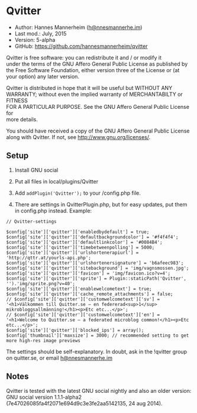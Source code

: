 Qvitter
==========================================

* Author:    Hannes Mannerheim (<h@nnesmannerhe.im>)
* Last mod.: July, 2015
* Version:   5-alpha
* GitHub:    <https://github.com/hannesmannerheim/qvitter>

Qvitter is free  software:  you can  redistribute it  and / or  modify it  
under the  terms of the GNU Affero General Public License as published by  
the Free Software Foundation,  either version three of the License or (at  
your option) any later version.

Qvitter is distributed  in hope that  it will be  useful but  WITHOUT ANY  
WARRANTY;  without even the implied warranty of MERCHANTABILTY or FITNESS  
FOR A PARTICULAR PURPOSE.  See the  GNU Affero General Public License for  
more details.

You should have received a copy of the  GNU Affero General Public License  
along with Qvitter. If not, see <http://www.gnu.org/licenses/>.

Setup
-----

1. Install GNU social

2. Put all files in local/plugins/Qvitter

3. Add `addPlugin('Qvitter');` to your /config.php file.

4. There are settings in QvitterPlugin.php, but for easy updates, put them in config.php instead. Example:

````
// Qvitter-settings

$config['site']['qvitter']['enabledbydefault'] = true;
$config['site']['qvitter']['defaultbackgroundcolor'] = '#f4f4f4';
$config['site']['qvitter']['defaultlinkcolor'] = '#0084B4';
$config['site']['qvitter']['timebetweenpolling'] = 5000;
$config['site']['qvitter']['urlshortenerapiurl'] = 'http://qttr.at/yourls-api.php';
$config['site']['qvitter']['urlshortenersignature'] = 'b6afeec983';
$config['site']['qvitter']['sitebackground'] = 'img/vagnsmossen.jpg';
$config['site']['qvitter']['favicon'] = 'img/favicon.ico?v=4';
$config['site']['qvitter']['sprite'] = Plugin::staticPath('Qvitter', '').'img/sprite.png?v=40';
$config['site']['qvitter']['enablewelcometext'] = true;
$config['site']['qvitter']['cache_remote_attachments'] = false;
// $config['site']['qvitter']['customwelcometext']['sv'] = '<h1>Välkommen till Quitter.se – en federerad<sup>1</sup> mikrobloggsallmänning!</h1><p>Etc etc...</p>';
// $config['site']['qvitter']['customwelcometext']['en'] = '<h1>Welcome to Quitter.se – a federated microblog common!</h1><p>Etc etc...</p>';
$config['site']['qvitter']['blocked_ips'] = array();
$config['thumbnail']['maxsize'] = 3000; // recommended setting to get more high-res image previews
````

The settings should be self-explanatory. In doubt, ask in the !qvitter group on quitter.se, or email h@nnesmannerhe.im


Notes
-----

Qvitter is tested with the latest GNU social nightly and also an older version: GNU social version 1.1.1-alpha2 (7e47026085fa4f2071e694d9c3e3fe2aa5142135, 24 aug 2014).
